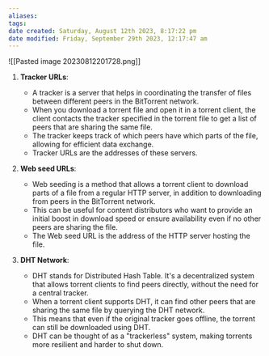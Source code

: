 ```yaml
---
aliases: 
tags: 
date created: Saturday, August 12th 2023, 8:17:22 pm
date modified: Friday, September 29th 2023, 12:17:47 am
---
```

![[Pasted image 20230812201728.png]]  

1. **Tracker URLs**:
   - A tracker is a server that helps in coordinating the transfer of files between different peers in the BitTorrent network.
   - When you download a torrent file and open it in a torrent client, the client contacts the tracker specified in the torrent file to get a list of peers that are sharing the same file.
   - The tracker keeps track of which peers have which parts of the file, allowing for efficient data exchange.
   - Tracker URLs are the addresses of these servers.

2. **Web seed URLs**:
   - Web seeding is a method that allows a torrent client to download parts of a file from a regular HTTP server, in addition to downloading from peers in the BitTorrent network.
   - This can be useful for content distributors who want to provide an initial boost in download speed or ensure availability even if no other peers are sharing the file.
   - The Web seed URL is the address of the HTTP server hosting the file.

3. **DHT Network**:
   - DHT stands for Distributed Hash Table. It's a decentralized system that allows torrent clients to find peers directly, without the need for a central tracker.
   - When a torrent client supports DHT, it can find other peers that are sharing the same file by querying the DHT network.
   - This means that even if the original tracker goes offline, the torrent can still be downloaded using DHT.
   - DHT can be thought of as a "trackerless" system, making torrents more resilient and harder to shut down.
